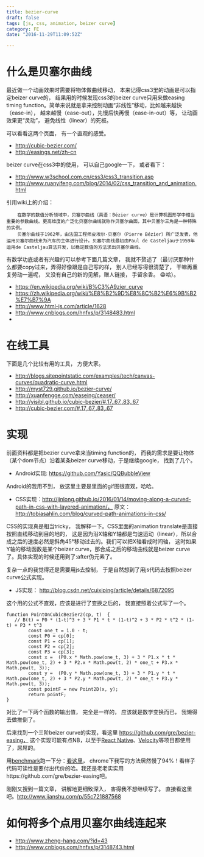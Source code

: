 ```yaml
---
title: bezier-curve
draft: false
tags: [js, css, animation, beizer curve]
category: FE
date: "2016-11-29T11:09:52Z"

---
```


# 什么是贝塞尔曲线

最近做一个动画效果时需要将物体做曲线移动， 本来记得css3里的动画是可以指定beizer curve的， 结果用的时候发现css3的beizer curve只用来做easing timing function。简单来说就是拿来控制动画“非线性”移动，比如越来越快（ease-in）， 越来越慢（ease-out），先慢后快再慢（ease-in-out）等， 让动画效果更“灵动”， 避免线性（linear）的死板。

可以看看这两个页面， 有一个直观的感受。

<!-- more -->

* http://cubic-bezier.com/
* http://easings.net/zh-cn

beizer curve在css3中的使用， 可以自己google一下， 或者看下：
* http://www.w3school.com.cn/css3/css3_transition.asp
* http://www.ruanyifeng.com/blog/2014/02/css_transition_and_animation.html

引用wiki上的介绍：

        在数学的数值分析领域中，贝塞尔曲线（英语：Bézier curve）是计算机图形学中相当重要的参数曲线。更高维度的广泛化贝塞尔曲线就称作贝塞尔曲面，其中贝塞尔三角是一种特殊的实例。
        贝塞尔曲线于1962年，由法国工程师皮埃尔·贝塞尔（Pierre Bézier）所广泛发表，他运用贝塞尔曲线来为汽车的主体进行设计。贝塞尔曲线最初由Paul de Casteljau于1959年运用de Casteljau算法开发，以稳定数值的方法求出贝塞尔曲线。

有数学功底或者有兴趣的可以参考下面几篇文章， 我就不赘述了（最讨厌那种什么都要copy过来，弄得好像跟是自己写的样， 别人已经写得很清楚了， 干嘛再重复劳动一遍呢， 又没有自己的新的见解，赠人链接， 手留余香。 😁哈）。

* https://en.wikipedia.org/wiki/B%C3%A9zier_curve
* https://zh.wikipedia.org/wiki/%E8%B2%9D%E8%8C%B2%E6%9B%B2%E7%B7%9A
* http://www.html-js.com/article/1628
* http://www.cnblogs.com/hnfxs/p/3148483.html
* 

# 在线工具

下面是几个比较有用的工具， 方便大家。

* http://blogs.sitepointstatic.com/examples/tech/canvas-curves/quadratic-curve.html
* http://myst729.github.io/bezier-curve/
* http://xuanfengge.com/easeing/ceaser/
* http://yisibl.github.io/cubic-bezier/#.17,.67,.83,.67
* http://cubic-bezier.com/#.17,.67,.83,.67


# 实现

前面资料都是把bezier curve拿来当timing function的， 而我的需求是要让物体（某个dom节点）沿着某条beizer curve移动，于是继续google， 找到了几个。

* Android实现: https://github.com/Yasic/QQBubbleView

Android的我用不到， 放这里主要是里面的gif图很直观，哈哈。

* CSS实现：http://jinlong.github.io/2016/01/14/moving-along-a-curved-path-in-css-with-layered-animation/， 原文：http://tobiasahlin.com/blog/curved-path-animations-in-css/

CSS的实现真是相当tricky， 我解释一下。CSS里面的animation translate是直接按照直线移动到目的地的， 这是因为沿X轴和Y轴都是匀速运动（linear），所以合成之后的速度必然是斜角45°移动过去的。我们可以把X轴看成时间轴， 这时如果Y轴的移动函数是某个beizer curve，那合成之后的移动曲线就是beizer curve了。具体实现的时候还用到了:after伪元素了。

复杂一点的我觉得还是需要用js去控制， 于是自然想到了用js代码去按照beizer curve公式实现。

* JS实现： http://blog.csdn.net/cuixiping/article/details/6872095

这个用的公式不直观，应该是进行了变换之后的， 我直接照着公式写了一个。
```javascript{1-2,22}
function PointOnCubicBezier2(cp, t)  {
   // B(t) = P0 * (1-t)^3 + 3 * P1 * t * (1-t)^2 + 3 * P2 * t^2 * (1-t) + P3 * t^3
        const one_t = 1.0 - t;
        const P0 = cp[0];
        const P1 = cp[1];
        const P2 = cp[2];
        const P3 = cp[3];
        const x =  (P0.x * Math.pow(one_t, 3) + 3 * P1.x * t * Math.pow(one_t, 2) + 3 * P2.x * Math.pow(t, 2) * one_t + P3.x * Math.pow(t, 3));
        const y =  (P0.y * Math.pow(one_t, 3) + 3 * P1.y * t * Math.pow(one_t, 2) + 3 * P2.y * Math.pow(t, 2) * one_t + P3.y * Math.pow(t, 3));
        const pointF = new Point2D(x, y);
        return pointF;
}
```
对比了一下两个函数的输出值， 完全是一样的， 应该就是数学变换而已， 我懒得去做推倒了。

后来找到一个三阶beizer curve的实现，看这里
https://github.com/gre/bezier-easing， 这个实现可能有点NB，以至于[React Native](https://facebook.github.io/react-native/)、[Velocity](http://velocityjs.org/)等项目都使用了，屌屌的。

用[benchmark](https://github.com/bestiejs/benchmark.js)跑一下分：[看这里](https://jsperf.com/beizer-curve5)， chrome下我写的方法居然慢了94%！看样子代码可读性是要付出代价的哈。我还是老老实实用https://github.com/gre/bezier-easing吧。

刚刚又搜到一篇文章， 讲解地更细致深入， 害得我不想继续写了。 直接看这里吧。http://www.jianshu.com/p/55c721887568


# 如何将多个点用贝塞尔曲线连起来
* http://www.zheng-hang.com/?id=43
* http://www.cnblogs.com/hnfxs/p/3148743.html
